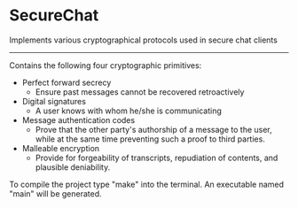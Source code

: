 SecureChat
==========

Implements various cryptographical protocols used in secure chat clients
________________________________________________________________________

Contains the following four cryptographic primitives:
* Perfect forward secrecy
  * Ensure past messages cannot be recovered retroactively
* Digital signatures
  * A user knows with whom he/she is communicating
* Message authentication codes
  * Prove that the other party's authorship of a message to the user,
    while at the same time preventing such a proof to third parties.
* Malleable encryption
  * Provide for forgeability of transcripts, repudiation of contents,
    and plausible deniability.

To compile the project type "make" into the terminal. An executable
named "main" will be generated.
